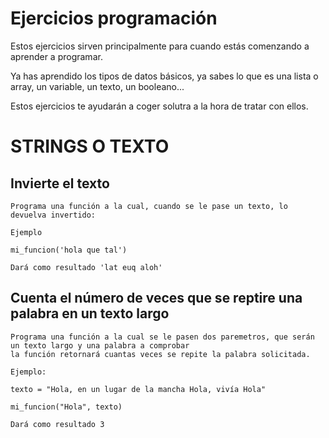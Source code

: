 # Ejercicios programación

Estos ejercicios sirven principalmente para cuando estás comenzando a aprender a programar.

Ya has aprendido los tipos de datos básicos, ya sabes lo que es una lista o array, un variable, un texto, un booleano...

Estos ejercicios te ayudarán a coger solutra a la hora de tratar con ellos.

# STRINGS O TEXTO

## Invierte el texto

```
Programa una función a la cual, cuando se le pase un texto, lo devuelva invertido:

Ejemplo

mi_funcion('hola que tal')

Dará como resultado 'lat euq aloh'
```

## Cuenta el número de veces que se reptire una palabra en un texto largo

```
Programa una función a la cual se le pasen dos paremetros, que serán un texto largo y una palabra a comprobar
la función retornará cuantas veces se repite la palabra solicitada.

Ejemplo:

texto = "Hola, en un lugar de la mancha Hola, vivía Hola"

mi_funcion("Hola", texto)

Dará como resultado 3
```
